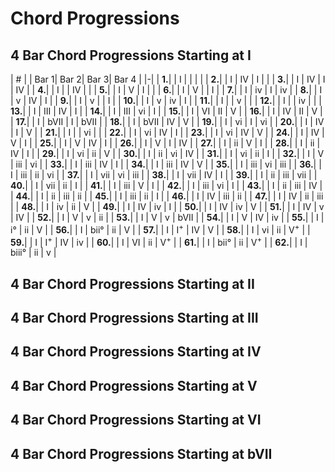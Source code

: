 # Chord Progressions
## 4 Bar Chord Progressions Starting at I

| # | | Bar 1| Bar 2| Bar 3| Bar 4 |
|-|
| **1.**| |  I |  |  |  |
| **2.**| | I | IV | I |  |
| **3.**| | I | IV | I | IV |
| **4.**| | I |  | IV |  |
| **5.**| | I | V | I |  |
| **6.**| | I | V |  | I |
| **7.**| | I | iv | I | iv |
| **8.**| | I | v | IV | I |
| **9.**| | I | v |  | I |
| **10.**| | I | v | iv | I |
| **11.**| | I |  | v |  |
| **12.**| | I |  | iv |  |
| **13.**| | I | III | IV | I |
| **14.**| | I | III | vi | I |
| **15.**| | I | VI | II | V |
| **16.**| | I | IV | II | V |
| **17.**| | I | bVII | I | bVII |
| **18.**| | I | bVII | IV | V |
| **19.**| | I | vi | I | vi |
| **20.**| | I | IV | I | V |
| **21.**| | I |  | vi |  |
| **22.**| | I | vi | IV | I |
| **23.**| | I | vi | IV | V |
| **24.**| | I | IV | V | I |
| **25.**| | I | V | IV | I |
| **26.**| | I | V | I | IV |
| **27.**| | I | ii | V | I |
| **28.**| | I | ii | IV | I |
| **29.**| | I | vi | ii | V |
| **30.**| | I | ii | vi | IV |
| **31.**| | I | vi | ii | I |
| **32.**| | I | V | iii | vi |
| **33.**| | I | iii | IV | I |
| **34.**| | I | iii | IV | V |
| **35.**| | I | iii | vi | iii |
| **36.**| | I | iii | ii | vi |
| **37.**| | I | vii | vi | iii |
| **38.**| | I | vii | IV | I |
| **39.**| | I | ii | iii | vii |
| **40.**| | I | vii | ii | I |
| **41.**| | I | iii | V | I |
| **42.**| | I | iii | vi | I |
| **43.**| | I | ii | iii | IV |
| **44.**| | I | ii | iii | ii |
| **45.**| | I | iii | ii | I |
| **46.**| | I | IV | iii | ii |
| **47.**| | I | IV | ii | iii |
| **48.**| | I | iv | ii | V |
| **49.**| | I | IV | iv | I |
| **50.**| | I | IV | iv | V |
| **51.**| | I | IV | v | IV |
| **52.**| | I | V | v | ii |
| **53.**| | I | V | v | bVII |
| **54.**| | I | V | IV | iv |
| **55.**| | I | i&deg; | ii | V |
| **56.**| | I | bii&deg; | ii | V |
| **57.**| | I | I<sup>+</sup> | IV | V |
| **58.**| | I | vi | ii | V<sup>+</sup> |
| **59.**| | I | I<sup>+</sup> | IV | iv |
| **60.**| | I | VI | ii | V<sup>+</sup> |
| **61.**| | I | bii&deg; | ii | V<sup>+</sup> |
| **62.**| | I | biii&deg; | ii | v |


## 4 Bar Chord Progressions Starting at II
## 4 Bar Chord Progressions Starting at III
## 4 Bar Chord Progressions Starting at IV
## 4 Bar Chord Progressions Starting at V
## 4 Bar Chord Progressions Starting at VI
## 4 Bar Chord Progressions Starting at bVII

<style>
table {
    width:100%;
    text-align: center;
}
th {
  text-align: center
}
td {
  font-family: serif
}
table, th, td {
  border: 1px solid black;
}
tr:nth-child(even) {background: #CCC}
tr:nth-child(odd) {background: #FFF}
</style>